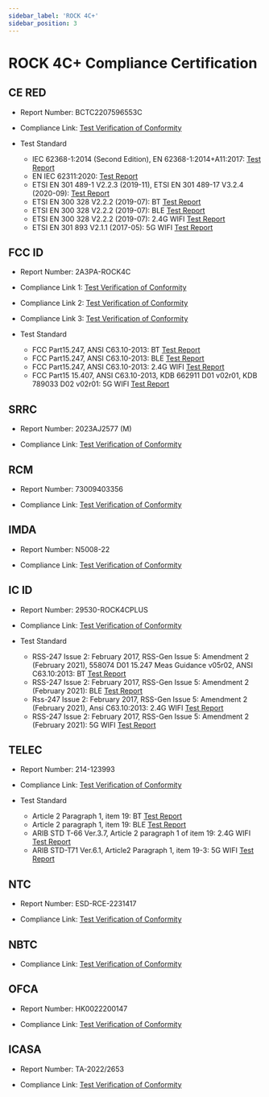```yaml
---
sidebar_label: 'ROCK 4C+'
sidebar_position: 3
---
```


# ROCK 4C+ Compliance Certification

## CE RED 
- Report Number: BCTC2207596553C
  
- Compliance Link: [Test Verification of Conformity](https://dl.radxa.com/rockpi4/compliance/4c+/RED/BCTC2207596553C_ROCK_4C_Plus_CE_RED.pdf)

- Test Standard
  - IEC 62368-1:2014 (Second Edition), EN 62368-1:2014+A11:2017: [Test Report](https://dl.radxa.com/rockpi4/compliance/4c+/RED/BCTC2207237518S_ROCK_4C_Plus_CE-RED_EN62368.pdf)
  - EN IEC 62311:2020: [Test Report](https://dl.radxa.com/rockpi4/compliance/4c+/RED/BCTC2207596553-1E_ROCK_4C_Plus_CE_RED_EN62311.pdf)
  - ETSI EN 301 489-1 V2.2.3 (2019-11), ETSI EN 301 489-17 V3.2.4 (2020-09): [Test Report](https://dl.radxa.com/rockpi4/compliance/4c+/RED/BCTC2207596553-2E_ROCK_4C_Plus_CE_RED_EN301489.pdf)
  - ETSI EN 300 328 V2.2.2 (2019-07): BT [Test Report](https://dl.radxa.com/rockpi4/compliance/4c+/RED/BCTC2207596553-3E_ROCK_4C_Plus_CE_RED_EN300328_BT_3M.pdf)
  - ETSI EN 300 328 V2.2.2 (2019-07): BLE [Test Report](https://dl.radxa.com/rockpi4/compliance/4c+/RED/BCTC2207596553-4E_ROCK_4C_Plus_CE_RED_EN300328_BLE_1M.pdf)
  - ETSI EN 300 328 V2.2.2 (2019-07): 2.4G WIFI [Test Report](https://dl.radxa.com/rockpi4/compliance/4c+/RED/BCTC2207596553-5E_ROCK_4C_Plus_CE_RED_EN300328_WiFi20M.pdf)
  - ETSI EN 301 893 V2.1.1 (2017-05): 5G WIFI [Test Report](https://dl.radxa.com/rockpi4/compliance/4c+/RED/BCTC2207596553-6E_ROCK_4C_Plus_CE_RED_EN301893_5.1G_WIFI.pdf)

## FCC ID 
- Report Number: 2AЗРA-ROCK4C

- Compliance Link 1: [Test Verification of Conformity](https://dl.radxa.com/rockpi4/compliance/4c+/FCC%20ID/DSS-TC680342.pdf)
- Compliance Link 2: [Test Verification of Conformity](https://dl.radxa.com/rockpi4/compliance/4c+/FCC%20ID/DTS-TC307304.pdf)
- Compliance Link 3: [Test Verification of Conformity](https://dl.radxa.com/rockpi4/compliance/4c+/FCC%20ID/NII-TC366208.pdf)

- Test Standard
  - FCC Part15.247, ANSI C63.10-2013: BT [Test Report](https://dl.radxa.com/rockpi4/compliance/4c+/FCC%20ID/BCTC2207707044-1E_ROCK_Pi_ROCK_4C_Plus_FCC_ID_BT.pdf)
  - FCC Part15.247, ANSI C63.10-2013: BLE [Test Report](https://dl.radxa.com/rockpi4/compliance/4c+/FCC%20ID/BCTC2207707044-2E_ROCK_Pi_ROCK_4C_Plus_FCC_ID_BLE.pdf)
  - FCC Part15.247, ANSI C63.10-2013: 2.4G WIFI [Test Report](https://dl.radxa.com/rockpi4/compliance/4c+/FCC%20ID/BCTC2207707044-3E-ROCK_Pi_ROCK_4C_Plus_FCC_ID_2.4GWiFi.pdf)
  - FCC Part15 15.407, ANSI C63.10-2013, KDB 662911 D01 v02r01, KDB 789033 D02 v02r01: 5G WIFI [Test Report](https://dl.radxa.com/rockpi4/compliance/4c+/FCC%20ID/BCTC2207707044-4E-ROCK_Pi_ROCK_4C_Plus_FCC_ID_5.1GWIFI.pdf)

## SRRC
- Report Number: 2023AJ2577 (M)
  
- Compliance Link: [Test Verification of Conformity](https://dl.radxa.com/rockpi4/compliance/4c+/SRRC/RADXA_ROCK_4C_Plus.pdf)

## RCM
- Report Number: 73009403356

- Compliance Link: [Test Verification of Conformity](https://dl.radxa.com/rockpi4/compliance/4c+/AU_RCM/Supplier_declaration_of_conformity_ROCK_4C_Plus.pdf)

## IMDA
- Report Number: N5008-22

- Compliance Link: [Test Verification of Conformity](https://dl.radxa.com/rockpi4/compliance/4c+/IMDA/IMDA_ESER_Acknowledgement_of_Registration_for_Radxa_ROCK_4CPlus_dated_18th_Oct_2022.pdf)

## IC ID
- Report Number: 29530-ROCK4CPLUS

- Compliance Link: [Test Verification of Conformity](https://dl.radxa.com/rockpi4/compliance/4c+/IC_ID/EMC_123993_ISED_Grant.pdf)

- Test Standard
  - RSS-247 Issue 2: February 2017, RSS-Gen Issue 5: Amendment 2 (February 2021), 558074 D01 15.247 Meas Guidance v05r02, ANSI C63.10:2013: BT [Test Report](https://dl.radxa.com/rockpi4/compliance/4c+/IC_ID/BCTC2210671499-1E_ROCK_Pi_4_ROCK_4C_Plus_IC_ID_BT_3M.pdf)
  - RSS-247 Issue 2: February 2017, RSS-Gen Issue 5: Amendment 2 (February 2021): BLE [Test Report](https://dl.radxa.com/rockpi4/compliance/4c+/IC_ID/BCTC2210671499-2E_ROCK_Pi_4_ROCK_4C_Plus_IC_ID_BLE_1M.pdf)
  - Rss-247 Issue 2: February 2017, RSS-Gen Issue 5: Amendment 2 (February 2021), Ansi C63.10:2013: 2.4G WIFI [Test Report](https://dl.radxa.com/rockpi4/compliance/4c+/IC_ID/BCTC2210671499-3E_ROCK_Pi_4_ROCK_4C_Plus_IC_ID_2.4G_N20.pdf)
  - RSS-247 Issue 2: February 2017, RSS-Gen Issue 5: Amendment 2 (February 2021): 5G WIFI [Test Report](https://dl.radxa.com/rockpi4/compliance/4c+/IC_ID/BCTC2210671499-4E_ROCK_Pi_4_ROCK_4C_Plus_IC_ID_5.1G.pdf)

## TELEC
- Report Number: 214-123993

- Compliance Link: [Test Verification of Conformity](https://dl.radxa.com/rockpi4/compliance/4c+/TELEC/EMC123993_Japan_Certificate.pdf)

- Test Standard
  - Article 2 Paragraph 1, item 19: BT [Test Report](https://dl.radxa.com/rockpi4/compliance/4c+/TELEC/BCTC2210401068-1E_ROCK_Pi_4_ROCK_4C_Plus_TELEC_BT_3M(J).pdf)
  - Article 2 paragraph 1, item 19: BLE [Test Report](https://dl.radxa.com/rockpi4/compliance/4c+/TELEC/BCTC2210401068-2E_ROCK_Pi_4_ROCK_4C_Plus_TELEC_BLE_1M.pdf)
  - ARIB STD T-66 Ver.3.7, Article 2 paragraph 1 of item 19: 2.4G WIFI [Test Report](https://dl.radxa.com/rockpi4/compliance/4c+/TELEC/BCTC2210401068-3E_ROCK_Pi_4_ROCK_4C_Plus_TELEC_2.4G_N20(X).pdf)
  - ARIB STD-T71 Ver.6.1, Article2 Paragraph 1, item 19-3: 5G WIFI [Test Report](https://dl.radxa.com/rockpi4/compliance/4c+/TELEC/BCTC2210401068-4E_ROCK_Pi_4_ROCK_4C_Plus_TELEC_5.1G.pdf)

## NTC
- Report Number: ESD-RCE-2231417

- Compliance Link: [Test Verification of Conformity](https://dl.radxa.com/rockpi4/compliance/4c+/NTC.pdf)

## NBTC
- Compliance Link: [Test Verification of Conformity](https://dl.radxa.com/rockpi4/compliance/4c+/NBTC.pdf)

## OFCA
- Report Number: HK0022200147

- Compliance Link: [Test Verification of Conformity](https://dl.radxa.com/rockpi4/compliance/4c+/OFCA.pdf)

## ICASA
- Report Number: TA-2022/2653

- Compliance Link: [Test Verification of Conformity](https://dl.radxa.com/rockpi4/compliance/4c+/ICASA.pdf)
